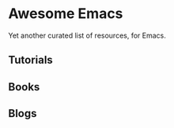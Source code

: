 # Awesome Emacs

Yet another curated list of resources, for Emacs.

## Tutorials

## Books

## Blogs


